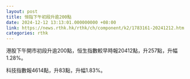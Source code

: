 ```yaml
---
layout: post
title: 恒指下午初段升逾200點
date: 2024-12-12 13:13:01.000000000 +08:00
link: https://news.rthk.hk/rthk/ch/component/k2/1783161-20241212.htm
categories: rthk
---
```


港股下午開市初段升逾200點，恒生指數較早時報20412點，升257點，升幅1.28%。

科技指數報4614點，升83點，升幅1.83%。
